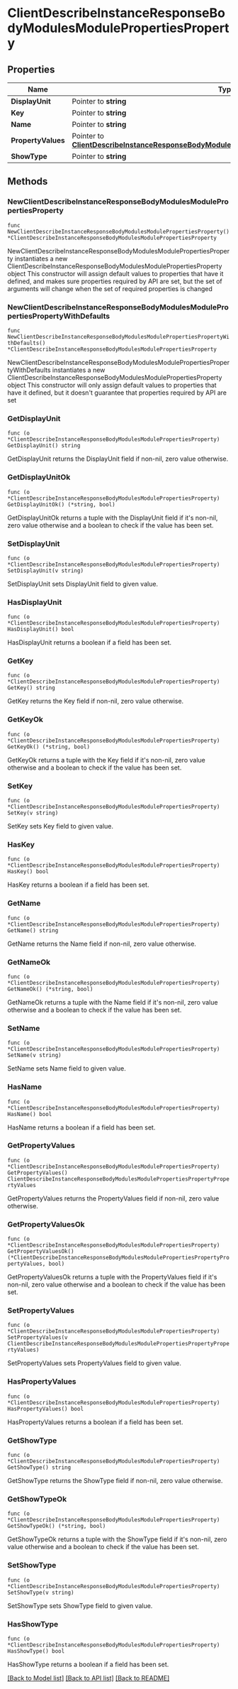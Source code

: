 # ClientDescribeInstanceResponseBodyModulesModulePropertiesProperty

## Properties

Name | Type | Description | Notes
------------ | ------------- | ------------- | -------------
**DisplayUnit** | Pointer to **string** |  | [optional] 
**Key** | Pointer to **string** |  | [optional] 
**Name** | Pointer to **string** |  | [optional] 
**PropertyValues** | Pointer to [**ClientDescribeInstanceResponseBodyModulesModulePropertiesPropertyPropertyValues**](ClientDescribeInstanceResponseBodyModulesModulePropertiesPropertyPropertyValues.md) |  | [optional] 
**ShowType** | Pointer to **string** |  | [optional] 

## Methods

### NewClientDescribeInstanceResponseBodyModulesModulePropertiesProperty

`func NewClientDescribeInstanceResponseBodyModulesModulePropertiesProperty() *ClientDescribeInstanceResponseBodyModulesModulePropertiesProperty`

NewClientDescribeInstanceResponseBodyModulesModulePropertiesProperty instantiates a new ClientDescribeInstanceResponseBodyModulesModulePropertiesProperty object
This constructor will assign default values to properties that have it defined,
and makes sure properties required by API are set, but the set of arguments
will change when the set of required properties is changed

### NewClientDescribeInstanceResponseBodyModulesModulePropertiesPropertyWithDefaults

`func NewClientDescribeInstanceResponseBodyModulesModulePropertiesPropertyWithDefaults() *ClientDescribeInstanceResponseBodyModulesModulePropertiesProperty`

NewClientDescribeInstanceResponseBodyModulesModulePropertiesPropertyWithDefaults instantiates a new ClientDescribeInstanceResponseBodyModulesModulePropertiesProperty object
This constructor will only assign default values to properties that have it defined,
but it doesn't guarantee that properties required by API are set

### GetDisplayUnit

`func (o *ClientDescribeInstanceResponseBodyModulesModulePropertiesProperty) GetDisplayUnit() string`

GetDisplayUnit returns the DisplayUnit field if non-nil, zero value otherwise.

### GetDisplayUnitOk

`func (o *ClientDescribeInstanceResponseBodyModulesModulePropertiesProperty) GetDisplayUnitOk() (*string, bool)`

GetDisplayUnitOk returns a tuple with the DisplayUnit field if it's non-nil, zero value otherwise
and a boolean to check if the value has been set.

### SetDisplayUnit

`func (o *ClientDescribeInstanceResponseBodyModulesModulePropertiesProperty) SetDisplayUnit(v string)`

SetDisplayUnit sets DisplayUnit field to given value.

### HasDisplayUnit

`func (o *ClientDescribeInstanceResponseBodyModulesModulePropertiesProperty) HasDisplayUnit() bool`

HasDisplayUnit returns a boolean if a field has been set.

### GetKey

`func (o *ClientDescribeInstanceResponseBodyModulesModulePropertiesProperty) GetKey() string`

GetKey returns the Key field if non-nil, zero value otherwise.

### GetKeyOk

`func (o *ClientDescribeInstanceResponseBodyModulesModulePropertiesProperty) GetKeyOk() (*string, bool)`

GetKeyOk returns a tuple with the Key field if it's non-nil, zero value otherwise
and a boolean to check if the value has been set.

### SetKey

`func (o *ClientDescribeInstanceResponseBodyModulesModulePropertiesProperty) SetKey(v string)`

SetKey sets Key field to given value.

### HasKey

`func (o *ClientDescribeInstanceResponseBodyModulesModulePropertiesProperty) HasKey() bool`

HasKey returns a boolean if a field has been set.

### GetName

`func (o *ClientDescribeInstanceResponseBodyModulesModulePropertiesProperty) GetName() string`

GetName returns the Name field if non-nil, zero value otherwise.

### GetNameOk

`func (o *ClientDescribeInstanceResponseBodyModulesModulePropertiesProperty) GetNameOk() (*string, bool)`

GetNameOk returns a tuple with the Name field if it's non-nil, zero value otherwise
and a boolean to check if the value has been set.

### SetName

`func (o *ClientDescribeInstanceResponseBodyModulesModulePropertiesProperty) SetName(v string)`

SetName sets Name field to given value.

### HasName

`func (o *ClientDescribeInstanceResponseBodyModulesModulePropertiesProperty) HasName() bool`

HasName returns a boolean if a field has been set.

### GetPropertyValues

`func (o *ClientDescribeInstanceResponseBodyModulesModulePropertiesProperty) GetPropertyValues() ClientDescribeInstanceResponseBodyModulesModulePropertiesPropertyPropertyValues`

GetPropertyValues returns the PropertyValues field if non-nil, zero value otherwise.

### GetPropertyValuesOk

`func (o *ClientDescribeInstanceResponseBodyModulesModulePropertiesProperty) GetPropertyValuesOk() (*ClientDescribeInstanceResponseBodyModulesModulePropertiesPropertyPropertyValues, bool)`

GetPropertyValuesOk returns a tuple with the PropertyValues field if it's non-nil, zero value otherwise
and a boolean to check if the value has been set.

### SetPropertyValues

`func (o *ClientDescribeInstanceResponseBodyModulesModulePropertiesProperty) SetPropertyValues(v ClientDescribeInstanceResponseBodyModulesModulePropertiesPropertyPropertyValues)`

SetPropertyValues sets PropertyValues field to given value.

### HasPropertyValues

`func (o *ClientDescribeInstanceResponseBodyModulesModulePropertiesProperty) HasPropertyValues() bool`

HasPropertyValues returns a boolean if a field has been set.

### GetShowType

`func (o *ClientDescribeInstanceResponseBodyModulesModulePropertiesProperty) GetShowType() string`

GetShowType returns the ShowType field if non-nil, zero value otherwise.

### GetShowTypeOk

`func (o *ClientDescribeInstanceResponseBodyModulesModulePropertiesProperty) GetShowTypeOk() (*string, bool)`

GetShowTypeOk returns a tuple with the ShowType field if it's non-nil, zero value otherwise
and a boolean to check if the value has been set.

### SetShowType

`func (o *ClientDescribeInstanceResponseBodyModulesModulePropertiesProperty) SetShowType(v string)`

SetShowType sets ShowType field to given value.

### HasShowType

`func (o *ClientDescribeInstanceResponseBodyModulesModulePropertiesProperty) HasShowType() bool`

HasShowType returns a boolean if a field has been set.


[[Back to Model list]](../README.md#documentation-for-models) [[Back to API list]](../README.md#documentation-for-api-endpoints) [[Back to README]](../README.md)


